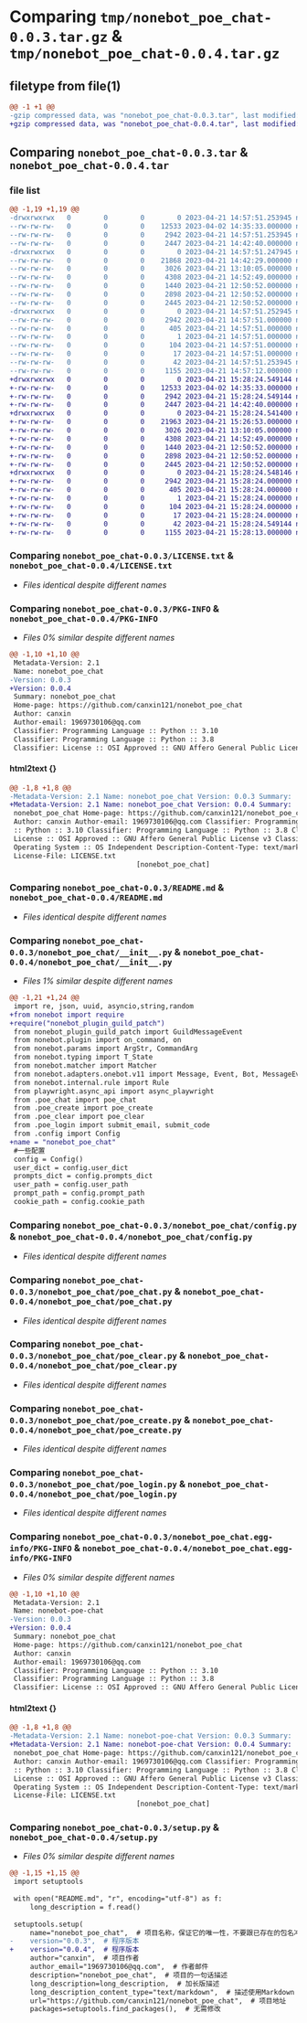 # Comparing `tmp/nonebot_poe_chat-0.0.3.tar.gz` & `tmp/nonebot_poe_chat-0.0.4.tar.gz`

## filetype from file(1)

```diff
@@ -1 +1 @@
-gzip compressed data, was "nonebot_poe_chat-0.0.3.tar", last modified: Fri Apr 21 14:57:51 2023, max compression
+gzip compressed data, was "nonebot_poe_chat-0.0.4.tar", last modified: Fri Apr 21 15:28:24 2023, max compression
```

## Comparing `nonebot_poe_chat-0.0.3.tar` & `nonebot_poe_chat-0.0.4.tar`

### file list

```diff
@@ -1,19 +1,19 @@
-drwxrwxrwx   0        0        0        0 2023-04-21 14:57:51.253945 nonebot_poe_chat-0.0.3/
--rw-rw-rw-   0        0        0    12533 2023-04-02 14:35:33.000000 nonebot_poe_chat-0.0.3/LICENSE.txt
--rw-rw-rw-   0        0        0     2942 2023-04-21 14:57:51.253945 nonebot_poe_chat-0.0.3/PKG-INFO
--rw-rw-rw-   0        0        0     2447 2023-04-21 14:42:40.000000 nonebot_poe_chat-0.0.3/README.md
-drwxrwxrwx   0        0        0        0 2023-04-21 14:57:51.247945 nonebot_poe_chat-0.0.3/nonebot_poe_chat/
--rw-rw-rw-   0        0        0    21868 2023-04-21 14:42:29.000000 nonebot_poe_chat-0.0.3/nonebot_poe_chat/__init__.py
--rw-rw-rw-   0        0        0     3026 2023-04-21 13:10:05.000000 nonebot_poe_chat-0.0.3/nonebot_poe_chat/config.py
--rw-rw-rw-   0        0        0     4308 2023-04-21 14:52:49.000000 nonebot_poe_chat-0.0.3/nonebot_poe_chat/poe_chat.py
--rw-rw-rw-   0        0        0     1440 2023-04-21 12:50:52.000000 nonebot_poe_chat-0.0.3/nonebot_poe_chat/poe_clear.py
--rw-rw-rw-   0        0        0     2898 2023-04-21 12:50:52.000000 nonebot_poe_chat-0.0.3/nonebot_poe_chat/poe_create.py
--rw-rw-rw-   0        0        0     2445 2023-04-21 12:50:52.000000 nonebot_poe_chat-0.0.3/nonebot_poe_chat/poe_login.py
-drwxrwxrwx   0        0        0        0 2023-04-21 14:57:51.252945 nonebot_poe_chat-0.0.3/nonebot_poe_chat.egg-info/
--rw-rw-rw-   0        0        0     2942 2023-04-21 14:57:51.000000 nonebot_poe_chat-0.0.3/nonebot_poe_chat.egg-info/PKG-INFO
--rw-rw-rw-   0        0        0      405 2023-04-21 14:57:51.000000 nonebot_poe_chat-0.0.3/nonebot_poe_chat.egg-info/SOURCES.txt
--rw-rw-rw-   0        0        0        1 2023-04-21 14:57:51.000000 nonebot_poe_chat-0.0.3/nonebot_poe_chat.egg-info/dependency_links.txt
--rw-rw-rw-   0        0        0      104 2023-04-21 14:57:51.000000 nonebot_poe_chat-0.0.3/nonebot_poe_chat.egg-info/requires.txt
--rw-rw-rw-   0        0        0       17 2023-04-21 14:57:51.000000 nonebot_poe_chat-0.0.3/nonebot_poe_chat.egg-info/top_level.txt
--rw-rw-rw-   0        0        0       42 2023-04-21 14:57:51.253945 nonebot_poe_chat-0.0.3/setup.cfg
--rw-rw-rw-   0        0        0     1155 2023-04-21 14:57:12.000000 nonebot_poe_chat-0.0.3/setup.py
+drwxrwxrwx   0        0        0        0 2023-04-21 15:28:24.549144 nonebot_poe_chat-0.0.4/
+-rw-rw-rw-   0        0        0    12533 2023-04-02 14:35:33.000000 nonebot_poe_chat-0.0.4/LICENSE.txt
+-rw-rw-rw-   0        0        0     2942 2023-04-21 15:28:24.549144 nonebot_poe_chat-0.0.4/PKG-INFO
+-rw-rw-rw-   0        0        0     2447 2023-04-21 14:42:40.000000 nonebot_poe_chat-0.0.4/README.md
+drwxrwxrwx   0        0        0        0 2023-04-21 15:28:24.541400 nonebot_poe_chat-0.0.4/nonebot_poe_chat/
+-rw-rw-rw-   0        0        0    21963 2023-04-21 15:26:53.000000 nonebot_poe_chat-0.0.4/nonebot_poe_chat/__init__.py
+-rw-rw-rw-   0        0        0     3026 2023-04-21 13:10:05.000000 nonebot_poe_chat-0.0.4/nonebot_poe_chat/config.py
+-rw-rw-rw-   0        0        0     4308 2023-04-21 14:52:49.000000 nonebot_poe_chat-0.0.4/nonebot_poe_chat/poe_chat.py
+-rw-rw-rw-   0        0        0     1440 2023-04-21 12:50:52.000000 nonebot_poe_chat-0.0.4/nonebot_poe_chat/poe_clear.py
+-rw-rw-rw-   0        0        0     2898 2023-04-21 12:50:52.000000 nonebot_poe_chat-0.0.4/nonebot_poe_chat/poe_create.py
+-rw-rw-rw-   0        0        0     2445 2023-04-21 12:50:52.000000 nonebot_poe_chat-0.0.4/nonebot_poe_chat/poe_login.py
+drwxrwxrwx   0        0        0        0 2023-04-21 15:28:24.548146 nonebot_poe_chat-0.0.4/nonebot_poe_chat.egg-info/
+-rw-rw-rw-   0        0        0     2942 2023-04-21 15:28:24.000000 nonebot_poe_chat-0.0.4/nonebot_poe_chat.egg-info/PKG-INFO
+-rw-rw-rw-   0        0        0      405 2023-04-21 15:28:24.000000 nonebot_poe_chat-0.0.4/nonebot_poe_chat.egg-info/SOURCES.txt
+-rw-rw-rw-   0        0        0        1 2023-04-21 15:28:24.000000 nonebot_poe_chat-0.0.4/nonebot_poe_chat.egg-info/dependency_links.txt
+-rw-rw-rw-   0        0        0      104 2023-04-21 15:28:24.000000 nonebot_poe_chat-0.0.4/nonebot_poe_chat.egg-info/requires.txt
+-rw-rw-rw-   0        0        0       17 2023-04-21 15:28:24.000000 nonebot_poe_chat-0.0.4/nonebot_poe_chat.egg-info/top_level.txt
+-rw-rw-rw-   0        0        0       42 2023-04-21 15:28:24.549144 nonebot_poe_chat-0.0.4/setup.cfg
+-rw-rw-rw-   0        0        0     1155 2023-04-21 15:28:13.000000 nonebot_poe_chat-0.0.4/setup.py
```

### Comparing `nonebot_poe_chat-0.0.3/LICENSE.txt` & `nonebot_poe_chat-0.0.4/LICENSE.txt`

 * *Files identical despite different names*

### Comparing `nonebot_poe_chat-0.0.3/PKG-INFO` & `nonebot_poe_chat-0.0.4/PKG-INFO`

 * *Files 0% similar despite different names*

```diff
@@ -1,10 +1,10 @@
 Metadata-Version: 2.1
 Name: nonebot_poe_chat
-Version: 0.0.3
+Version: 0.0.4
 Summary: nonebot_poe_chat
 Home-page: https://github.com/canxin121/nonebot_poe_chat
 Author: canxin
 Author-email: 1969730106@qq.com
 Classifier: Programming Language :: Python :: 3.10
 Classifier: Programming Language :: Python :: 3.8
 Classifier: License :: OSI Approved :: GNU Affero General Public License v3
```

#### html2text {}

```diff
@@ -1,8 +1,8 @@
-Metadata-Version: 2.1 Name: nonebot_poe_chat Version: 0.0.3 Summary:
+Metadata-Version: 2.1 Name: nonebot_poe_chat Version: 0.0.4 Summary:
 nonebot_poe_chat Home-page: https://github.com/canxin121/nonebot_poe_chat
 Author: canxin Author-email: 1969730106@qq.com Classifier: Programming Language
 :: Python :: 3.10 Classifier: Programming Language :: Python :: 3.8 Classifier:
 License :: OSI Approved :: GNU Affero General Public License v3 Classifier:
 Operating System :: OS Independent Description-Content-Type: text/markdown
 License-File: LICENSE.txt
                               [nonebot_poe_chat]
```

### Comparing `nonebot_poe_chat-0.0.3/README.md` & `nonebot_poe_chat-0.0.4/README.md`

 * *Files identical despite different names*

### Comparing `nonebot_poe_chat-0.0.3/nonebot_poe_chat/__init__.py` & `nonebot_poe_chat-0.0.4/nonebot_poe_chat/__init__.py`

 * *Files 1% similar despite different names*

```diff
@@ -1,21 +1,24 @@
 import re, json, uuid, asyncio,string,random
+from nonebot import require
+require("nonebot_plugin_guild_patch")
 from nonebot_plugin_guild_patch import GuildMessageEvent
 from nonebot.plugin import on_command, on
 from nonebot.params import ArgStr, CommandArg
 from nonebot.typing import T_State
 from nonebot.matcher import Matcher
 from nonebot.adapters.onebot.v11 import Message, Event, Bot, MessageEvent,MessageSegment
 from nonebot.internal.rule import Rule
 from playwright.async_api import async_playwright
 from .poe_chat import poe_chat
 from .poe_create import poe_create
 from .poe_clear import poe_clear
 from .poe_login import submit_email, submit_code
 from .config import Config
+name = "nonebot_poe_chat"
 #一些配置
 config = Config()
 user_dict = config.user_dict
 prompts_dict = config.prompts_dict
 user_path = config.user_path
 prompt_path = config.prompt_path
 cookie_path = config.cookie_path
```

### Comparing `nonebot_poe_chat-0.0.3/nonebot_poe_chat/config.py` & `nonebot_poe_chat-0.0.4/nonebot_poe_chat/config.py`

 * *Files identical despite different names*

### Comparing `nonebot_poe_chat-0.0.3/nonebot_poe_chat/poe_chat.py` & `nonebot_poe_chat-0.0.4/nonebot_poe_chat/poe_chat.py`

 * *Files identical despite different names*

### Comparing `nonebot_poe_chat-0.0.3/nonebot_poe_chat/poe_clear.py` & `nonebot_poe_chat-0.0.4/nonebot_poe_chat/poe_clear.py`

 * *Files identical despite different names*

### Comparing `nonebot_poe_chat-0.0.3/nonebot_poe_chat/poe_create.py` & `nonebot_poe_chat-0.0.4/nonebot_poe_chat/poe_create.py`

 * *Files identical despite different names*

### Comparing `nonebot_poe_chat-0.0.3/nonebot_poe_chat/poe_login.py` & `nonebot_poe_chat-0.0.4/nonebot_poe_chat/poe_login.py`

 * *Files identical despite different names*

### Comparing `nonebot_poe_chat-0.0.3/nonebot_poe_chat.egg-info/PKG-INFO` & `nonebot_poe_chat-0.0.4/nonebot_poe_chat.egg-info/PKG-INFO`

 * *Files 0% similar despite different names*

```diff
@@ -1,10 +1,10 @@
 Metadata-Version: 2.1
 Name: nonebot-poe-chat
-Version: 0.0.3
+Version: 0.0.4
 Summary: nonebot_poe_chat
 Home-page: https://github.com/canxin121/nonebot_poe_chat
 Author: canxin
 Author-email: 1969730106@qq.com
 Classifier: Programming Language :: Python :: 3.10
 Classifier: Programming Language :: Python :: 3.8
 Classifier: License :: OSI Approved :: GNU Affero General Public License v3
```

#### html2text {}

```diff
@@ -1,8 +1,8 @@
-Metadata-Version: 2.1 Name: nonebot-poe-chat Version: 0.0.3 Summary:
+Metadata-Version: 2.1 Name: nonebot-poe-chat Version: 0.0.4 Summary:
 nonebot_poe_chat Home-page: https://github.com/canxin121/nonebot_poe_chat
 Author: canxin Author-email: 1969730106@qq.com Classifier: Programming Language
 :: Python :: 3.10 Classifier: Programming Language :: Python :: 3.8 Classifier:
 License :: OSI Approved :: GNU Affero General Public License v3 Classifier:
 Operating System :: OS Independent Description-Content-Type: text/markdown
 License-File: LICENSE.txt
                               [nonebot_poe_chat]
```

### Comparing `nonebot_poe_chat-0.0.3/setup.py` & `nonebot_poe_chat-0.0.4/setup.py`

 * *Files 0% similar despite different names*

```diff
@@ -1,15 +1,15 @@
 import setuptools
 
 with open("README.md", "r", encoding="utf-8") as f:
     long_description = f.read()
 
 setuptools.setup(
     name="nonebot_poe_chat",  # 项目名称，保证它的唯一性，不要跟已存在的包名冲突即可
-    version="0.0.3",  # 程序版本
+    version="0.0.4",  # 程序版本
     author="canxin",  # 项目作者
     author_email="1969730106@qq.com",  # 作者邮件
     description="nonebot_poe_chat",  # 项目的一句话描述
     long_description=long_description,  # 加长版描述
     long_description_content_type="text/markdown",  # 描述使用Markdown
     url="https://github.com/canxin121/nonebot_poe_chat",  # 项目地址
     packages=setuptools.find_packages(),  # 无需修改
```

